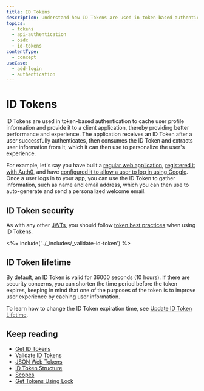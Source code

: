```yaml
---
title: ID Tokens
description: Understand how ID Tokens are used in token-based authentication to cache user profile information and provide it to a client application.  
topics:
  - tokens
  - api-authentication
  - oidc
  - id-tokens
contentType:
  - concept
useCase:
  - add-login
  - authentication
---
```

# ID Tokens

ID Tokens are used in token-based authentication to cache user profile information and provide it to a client application, thereby providing better performance and experience. The application receives an ID Token after a user successfully authenticates, then consumes the ID Token and extracts user information from it, which it can then use to personalize the user's experience.

For example, let's say you have built a [regular web application](/applications), [registered it with Auth0](/dashboard/guides/applications/register-app-regular-web), and have [configured it to allow a user to log in using Google](/connections/social/google). Once a user logs in to your app, you can use the ID Token to gather information, such as name and email address, which you can then use to auto-generate and send a personalized welcome email.

## ID Token security

As with any other [JWTs](/tokens/concepts/jwts#security), you should follow [token best practices](/best-practices/token-best-practices) when using ID Tokens.

<%= include('../_includes/_validate-id-token') %>

## ID Token lifetime

By default, an ID Token is valid for 36000 seconds (10 hours). If there are security concerns, you can shorten the time period before the token expires, keeping in mind that one of the purposes of the token is to improve user experience by caching user information. 

To learn how to change the ID Token expiration time, see [Update ID Token Lifetime](/dashboard/guides/applications/update-token-lifetime).

## Keep reading

* [Get ID Tokens](/tokens/guides/get-id-tokens)
* [Validate ID Tokens](/tokens/guides/validate-id-tokens)
* [JSON Web Tokens](/tokens/concepts/jwts)
* [ID Token Structure](/tokens/references/id-token-structure)
* [Scopes](/scopes)
* [Get Tokens Using Lock](/libraries/lock#implementing-lock)
